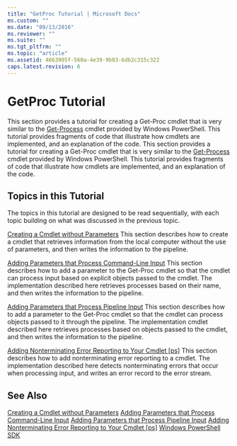 ```yaml
---
title: "GetProc Tutorial | Microsoft Docs"
ms.custom: ""
ms.date: "09/13/2016"
ms.reviewer: ""
ms.suite: ""
ms.tgt_pltfrm: ""
ms.topic: "article"
ms.assetid: 4663905f-560a-4e39-9b03-6db2c315c322
caps.latest.revision: 6
---
```

# GetProc Tutorial
This section provides a tutorial for creating a Get-Proc cmdlet that is very similar to the [Get-Process](/powershell/module/Microsoft.PowerShell.Management/Get-Process) cmdlet provided by Windows PowerShell. This tutorial provides fragments of code that illustrate how cmdlets are implemented, and an explanation of the code.
This section provides a tutorial for creating a Get-Proc cmdlet that is very similar to the [Get-Process](http://go.microsoft.com/fwlink/?LinkId=117511) cmdlet provided by Windows PowerShell. This tutorial provides fragments of code that illustrate how cmdlets are implemented, and an explanation of the code.

## Topics in this Tutorial
 The topics in this tutorial are designed to be read sequentially, with each topic building on what was discussed in the previous topic.

 [Creating a Cmdlet without Parameters](./creating-a-cmdlet-without-parameters.md)
 This section describes how to create a cmdlet that retrieves information from the local computer without the use of parameters, and then writes the information to the pipeline.

 [Adding Parameters that Process Command-Line Input](./adding-parameters-that-process-command-line-input.md)
 This section describes how to add a parameter to the Get-Proc cmdlet so that the cmdlet can process input based on explicit objects passed to the cmdlet. The implementation described here retrieves processes based on their name, and then writes the information to the pipeline.

 [Adding Parameters that Process Pipeline Input](./adding-parameters-that-process-pipeline-input.md)
 This section describes how to add a parameter to the Get-Proc cmdlet so that the cmdlet can process objects passed to it through the pipeline. The implementation cmdlet described here retrieves processes based on objects passed to the cmdlet, and then writes the information to the pipeline.

 [Adding Nonterminating Error Reporting to Your Cmdlet &#91;ps&#93;](./adding-non-terminating-error-reporting-to-your-cmdlet.md)
 This section describes how to add nonterminating error reporting to a cmdlet. The implementation described here detects nonterminating errors that occur when processing input, and writes an error record to the error stream.

## See Also
 [Creating a Cmdlet without Parameters](./creating-a-cmdlet-without-parameters.md)
 [Adding Parameters that Process Command-Line Input](./adding-parameters-that-process-command-line-input.md)
 [Adding Parameters that Process Pipeline Input](./adding-parameters-that-process-pipeline-input.md)
 [Adding Nonterminating Error Reporting to Your Cmdlet &#91;ps&#93;](./adding-non-terminating-error-reporting-to-your-cmdlet.md)
 [Windows PowerShell SDK](../windows-powershell-reference.md)
